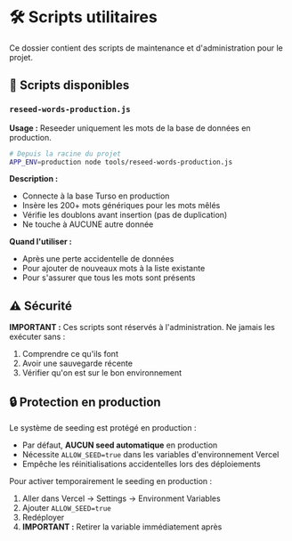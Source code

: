 # 🛠️ Scripts utilitaires

Ce dossier contient des scripts de maintenance et d'administration pour le projet.

## 📝 Scripts disponibles

### `reseed-words-production.js`

**Usage :** Reseeder uniquement les mots de la base de données en production.

```bash
# Depuis la racine du projet
APP_ENV=production node tools/reseed-words-production.js
```

**Description :**
- Connecte à la base Turso en production
- Insère les 200+ mots génériques pour les mots mêlés
- Vérifie les doublons avant insertion (pas de duplication)
- Ne touche à AUCUNE autre donnée

**Quand l'utiliser :**
- Après une perte accidentelle de données
- Pour ajouter de nouveaux mots à la liste existante
- Pour s'assurer que tous les mots sont présents

## ⚠️ Sécurité

**IMPORTANT :** Ces scripts sont réservés à l'administration. Ne jamais les exécuter sans :
1. Comprendre ce qu'ils font
2. Avoir une sauvegarde récente
3. Vérifier qu'on est sur le bon environnement

## 🔒 Protection en production

Le système de seeding est protégé en production :
- Par défaut, **AUCUN seed automatique** en production
- Nécessite `ALLOW_SEED=true` dans les variables d'environnement Vercel
- Empêche les réinitialisations accidentelles lors des déploiements

Pour activer temporairement le seeding en production :
1. Aller dans Vercel → Settings → Environment Variables
2. Ajouter `ALLOW_SEED=true`
3. Redéployer
4. **IMPORTANT :** Retirer la variable immédiatement après
